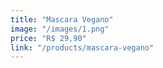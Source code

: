```yaml
---
title: "Mascara Vegano"
image: "/images/1.png"
price: "R$ 29,90"
link: "/products/mascara-vegano"
---
```

